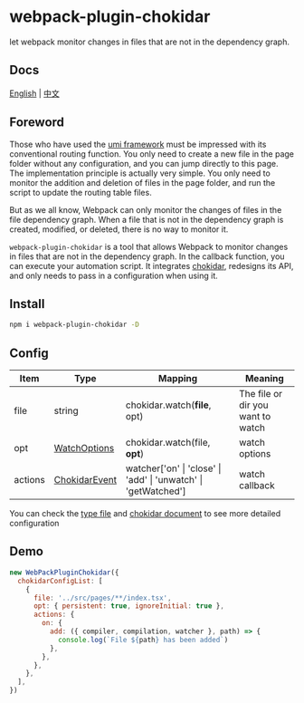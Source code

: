 # webpack-plugin-chokidar

let webpack monitor changes in files that are not in the dependency graph.

## Docs

[English](README.md) | [中文](README_zh.md)

## Foreword

Those who have used the [umi framework](https://umijs.org/docs/routing) must be impressed with its conventional routing function. You only need to create a new file in the page folder without any configuration, and you can jump directly to this page. The implementation principle is actually very simple. You only need to monitor the addition and deletion of files in the page folder, and run the script to update the routing table files.

But as we all know, Webpack can only monitor the changes of files in the file dependency graph. When a file that is not in the dependency graph is created, modified, or deleted, there is no way to monitor it.

`webpack-plugin-chokidar` is a tool that allows Webpack to monitor changes in files that are not in the dependency graph. In the callback function, you can execute your automation script. It integrates [chokidar](https://github.com/paulmillr/chokidar), redesigns its API, and only needs to pass in a configuration when using it.

## Install

```bash
npm i webpack-plugin-chokidar -D
```

## Config

| Item    | Type                          | Mapping                                                        | Meaning                           |
| ------- | ----------------------------- | -------------------------------------------------------------- | --------------------------------- |
| file    | string                        | chokidar.watch(**file**, opt)                                  | The file or dir you want to watch |
| opt     | [WatchOptions](src/types.ts)  | chokidar.watch(file, **opt**)                                  | watch options                     |
| actions | [ChokidarEvent](src/types.ts) | watcher['on' \| 'close' \| 'add' \| 'unwatch' \| 'getWatched'] | watch callback                    |

You can check the [type file](./src/types.ts) and [chokidar document](https://github.com/paulmillr/chokidar#api) to see more detailed configuration

## Demo

```js
new WebPackPluginChokidar({
  chokidarConfigList: [
    {
      file: '../src/pages/**/index.tsx',
      opt: { persistent: true, ignoreInitial: true },
      actions: {
        on: {
          add: ({ compiler, compilation, watcher }, path) => {
            console.log(`File ${path} has been added`)
          },
        },
      },
    },
  ],
})
```
